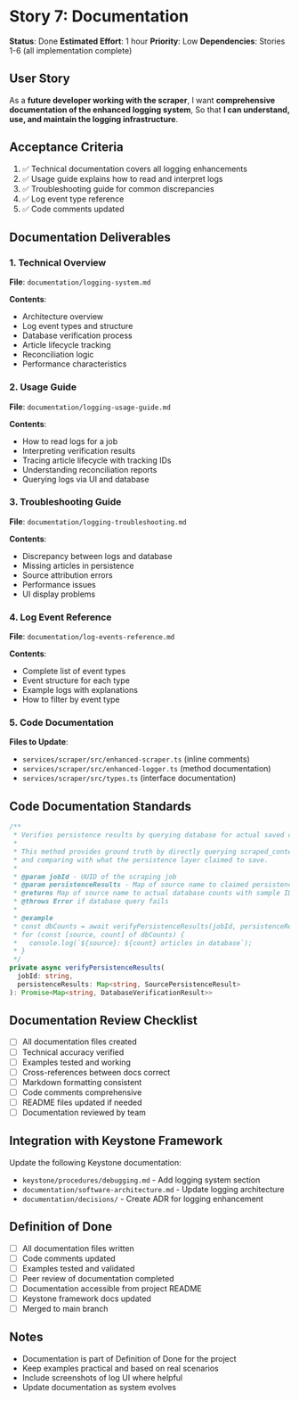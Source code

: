 # Story 7: Documentation

**Status**: Done
**Estimated Effort**: 1 hour
**Priority**: Low
**Dependencies**: Stories 1-6 (all implementation complete)

## User Story

As a **future developer working with the scraper**,
I want **comprehensive documentation of the enhanced logging system**,
So that **I can understand, use, and maintain the logging infrastructure**.

## Acceptance Criteria

1. ✅ Technical documentation covers all logging enhancements
2. ✅ Usage guide explains how to read and interpret logs
3. ✅ Troubleshooting guide for common discrepancies
4. ✅ Log event type reference
5. ✅ Code comments updated

## Documentation Deliverables

### 1. Technical Overview
**File**: `documentation/logging-system.md`

**Contents**:
- Architecture overview
- Log event types and structure
- Database verification process
- Article lifecycle tracking
- Reconciliation logic
- Performance characteristics

### 2. Usage Guide
**File**: `documentation/logging-usage-guide.md`

**Contents**:
- How to read logs for a job
- Interpreting verification results
- Tracing article lifecycle with tracking IDs
- Understanding reconciliation reports
- Querying logs via UI and database

### 3. Troubleshooting Guide
**File**: `documentation/logging-troubleshooting.md`

**Contents**:
- Discrepancy between logs and database
- Missing articles in persistence
- Source attribution errors
- Performance issues
- UI display problems

### 4. Log Event Reference
**File**: `documentation/log-events-reference.md`

**Contents**:
- Complete list of event types
- Event structure for each type
- Example logs with explanations
- How to filter by event type

### 5. Code Documentation

**Files to Update**:
- `services/scraper/src/enhanced-scraper.ts` (inline comments)
- `services/scraper/src/enhanced-logger.ts` (method documentation)
- `services/scraper/src/types.ts` (interface documentation)

## Code Documentation Standards

```typescript
/**
 * Verifies persistence results by querying database for actual saved counts.
 *
 * This method provides ground truth by directly querying scraped_content table
 * and comparing with what the persistence layer claimed to save.
 *
 * @param jobId - UUID of the scraping job
 * @param persistenceResults - Map of source name to claimed persistence results
 * @returns Map of source name to actual database counts with sample IDs
 * @throws Error if database query fails
 *
 * @example
 * const dbCounts = await verifyPersistenceResults(jobId, persistenceResults);
 * for (const [source, count] of dbCounts) {
 *   console.log(`${source}: ${count} articles in database`);
 * }
 */
private async verifyPersistenceResults(
  jobId: string,
  persistenceResults: Map<string, SourcePersistenceResult>
): Promise<Map<string, DatabaseVerificationResult>>
```

## Documentation Review Checklist

- [ ] All documentation files created
- [ ] Technical accuracy verified
- [ ] Examples tested and working
- [ ] Cross-references between docs correct
- [ ] Markdown formatting consistent
- [ ] Code comments comprehensive
- [ ] README files updated if needed
- [ ] Documentation reviewed by team

## Integration with Keystone Framework

Update the following Keystone documentation:
- `keystone/procedures/debugging.md` - Add logging system section
- `documentation/software-architecture.md` - Update logging architecture
- `documentation/decisions/` - Create ADR for logging enhancement

## Definition of Done

- [ ] All documentation files written
- [ ] Code comments updated
- [ ] Examples tested and validated
- [ ] Peer review of documentation completed
- [ ] Documentation accessible from project README
- [ ] Keystone framework docs updated
- [ ] Merged to main branch

## Notes

- Documentation is part of Definition of Done for the project
- Keep examples practical and based on real scenarios
- Include screenshots of log UI where helpful
- Update documentation as system evolves
